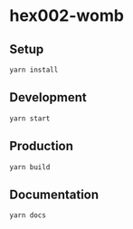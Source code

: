 # hex002-womb

## Setup

```
yarn install
```

## Development

```
yarn start
```

## Production

```
yarn build
```

## Documentation

```
yarn docs
```
